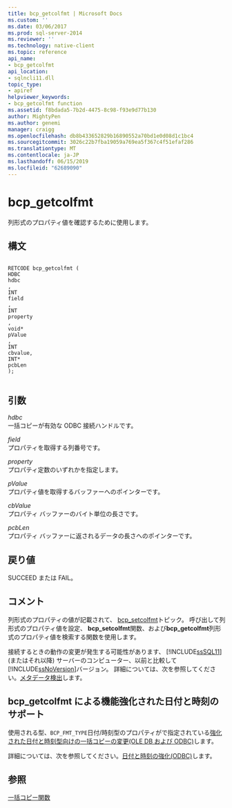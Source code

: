 ```yaml
---
title: bcp_getcolfmt | Microsoft Docs
ms.custom: ''
ms.date: 03/06/2017
ms.prod: sql-server-2014
ms.reviewer: ''
ms.technology: native-client
ms.topic: reference
api_name:
- bcp_getcolfmt
api_location:
- sqlncli11.dll
topic_type:
- apiref
helpviewer_keywords:
- bcp_getcolfmt function
ms.assetid: f8bdada5-7b2d-4475-8c98-f93e9d77b130
author: MightyPen
ms.author: genemi
manager: craigg
ms.openlocfilehash: db8b433652829b16890552a70bd1e0d08d1c1bc4
ms.sourcegitcommit: 3026c22b7fba19059a769ea5f367c4f51efaf286
ms.translationtype: MT
ms.contentlocale: ja-JP
ms.lasthandoff: 06/15/2019
ms.locfileid: "62689090"
---
```

# <a name="bcpgetcolfmt"></a>bcp_getcolfmt
  列形式のプロパティ値を確認するために使用します。  
  
## <a name="syntax"></a>構文  
  
```  
  
RETCODE bcp_getcolfmt (  
HDBC   
hdbc  
,  
INT   
field  
,  
INT   
property  
,  
void*   
pValue  
,  
INT   
cbvalue,  
INT*   
pcbLen  
);  
  
```  
  
## <a name="arguments"></a>引数  
 *hdbc*  
 一括コピーが有効な ODBC 接続ハンドルです。  
  
 *field*  
 プロパティを取得する列番号です。  
  
 *property*  
 プロパティ定数のいずれかを指定します。  
  
 *pValue*  
 プロパティ値を取得するバッファーへのポインターです。  
  
 *cbValue*  
 プロパティ バッファーのバイト単位の長さです。  
  
 *pcbLen*  
 プロパティ バッファーに返されるデータの長さへのポインターです。  
  
## <a name="returns"></a>戻り値  
 SUCCEED または FAIL。  
  
## <a name="remarks"></a>コメント  
 列形式のプロパティの値が記載されて、 [bcp_setcolfmt](bcp-setcolfmt.md)トピック。 呼び出して列形式のプロパティ値を設定、 **bcp_setcolfmt**関数、および**bcp_getcolfmt**列形式のプロパティ値を検索する関数を使用します。  
  
 接続するときの動作の変更が発生する可能性があります、 [!INCLUDE[ssSQL11](../../includes/sssql11-md.md)] (またはそれ以降) サーバーのコンピューター、以前と比較して[!INCLUDE[ssNoVersion](../../includes/ssnoversion-md.md)]バージョン。 詳細については、次を参照してください。[メタデータ検出](../native-client/features/metadata-discovery.md)します。  
  
## <a name="bcpgetcolfmt-support-for-enhanced-date-and-time-features"></a>bcp_getcolfmt による機能強化された日付と時刻のサポート  
 使用される型、`BCP_FMT_TYPE`日付/時刻型のプロパティがで指定されている[強化された日付と時刻型向けの一括コピーの変更&#40;OLE DB および ODBC&#41;](../native-client-odbc-date-time/bulk-copy-changes-for-enhanced-date-and-time-types-ole-db-and-odbc.md)します。  
  
 詳細については、次を参照してください。[日付と時刻の強化&#40;ODBC&#41;](../native-client-odbc-date-time/date-and-time-improvements-odbc.md)します。  
  
## <a name="see-also"></a>参照  
 [一括コピー関数](sql-server-driver-extensions-bulk-copy-functions.md)  
  
  
